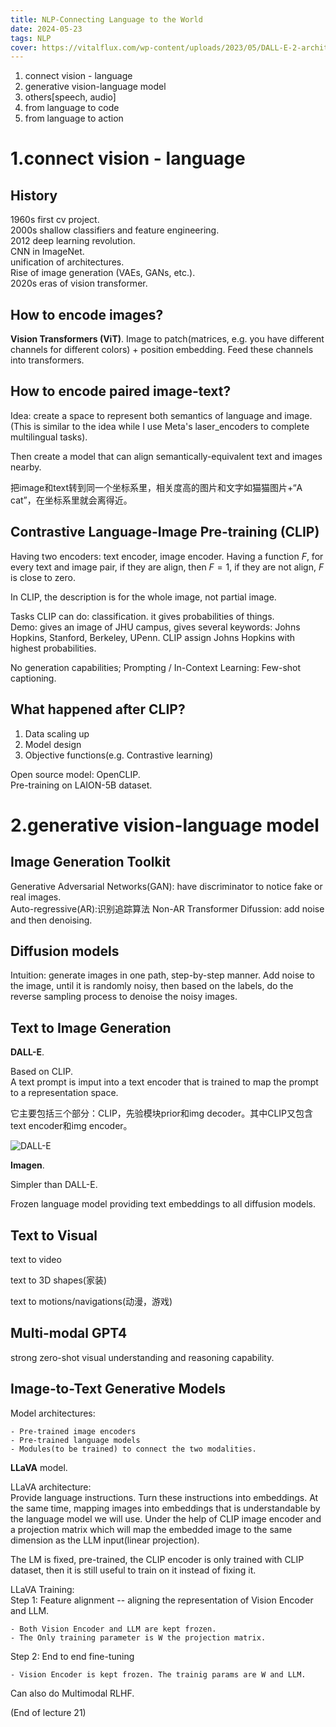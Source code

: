 ```yaml
---
title: NLP-Connecting Language to the World
date: 2024-05-23
tags: NLP
cover: https://vitalflux.com/wp-content/uploads/2023/05/DALL-E-2-architecture.png
---
```


1. connect vision - language
2. generative vision-language model
3. others[speech, audio]
4. from language to code
5. from language to action

# 1.connect vision - language
## History
1960s first cv project.  
2000s shallow classifiers and feature engineering.  
2012  deep learning revolution.  
    CNN in ImageNet.  
    unification of architectures.  
    Rise of image generation (VAEs, GANs, etc.).  
2020s eras of vision transformer.  

## How to encode images?
**Vision Transformers (ViT)**.  Image to patch(matrices, e.g. you have different channels for different colors) + position embedding. Feed these channels into transformers.  

## How to encode paired image-text?
Idea: create a space to represent both semantics of language and image. (This is similar to the idea while I use Meta's laser_encoders to complete multilingual tasks).  

Then create a model that can align semantically-equivalent text and images nearby.  

把image和text转到同一个坐标系里，相关度高的图片和文字如猫猫图片+“A cat”，在坐标系里就会离得近。  

## Contrastive Language-Image Pre-training (CLIP)

Having two encoders: text encoder, image encoder. Having a function $F$, for every text and image pair, if they are align, then $F=1$, if they are not align, $F$ is close to zero.

In CLIP, the description is for the whole image, not partial image. 

Tasks CLIP can do: classification. it gives probabilities of things.  
Demo: gives an image of JHU campus, gives several keywords: Johns Hopkins, Stanford, Berkeley, UPenn. CLIP assign Johns Hopkins with highest probabilities.  

No generation capabilities; Prompting / In-Context Learning: Few-shot captioning.  

## What happened after CLIP?
1. Data scaling up
2. Model design
3. Objective functions(e.g. Contrastive learning)

Open source model: OpenCLIP.  
Pre-training on LAION-5B dataset.  

# 2.generative vision-language model
## Image Generation Toolkit

Generative Adversarial Networks(GAN): have discriminator to notice fake or real images.  
Auto-regressive(AR):识别追踪算法
Non-AR Transformer
Difussion: add noise and then denoising.  

## Diffusion models
Intuition: generate images in one path, step-by-step manner. Add noise to the image, until it is randomly noisy, then based on the labels, do the reverse sampling process to denoise the noisy images.  

## Text to Image Generation
**DALL-E**.  

Based on CLIP.  
A text prompt is imput into a text encoder that is trained to map the prompt to a representation space.  

它主要包括三个部分：CLIP，先验模块prior和img decoder。其中CLIP又包含text encoder和img encoder。 

![DALL-E](https://vitalflux.com/wp-content/uploads/2023/05/DALL-E-2-architecture.png)

**Imagen**.  

Simpler than DALL-E.  

Frozen language model providing text embeddings to all diffusion models.  

## Text to Visual
text to video

text to 3D shapes(家装)

text to motions/navigations(动漫，游戏)

## Multi-modal GPT4
strong zero-shot visual understanding and reasoning capability.  

## Image-to-Text Generative Models
Model architectures:

    - Pre-trained image encoders
    - Pre-trained language models
    - Modules(to be trained) to connect the two modalities.

**LLaVA** model.  

LLaVA architecture:  
Provide language instructions. Turn these instructions into embeddings. At the same time, mapping images into embeddings that is understandable by the language model we will use. Under the help of CLIP image encoder and a projection matrix which will map the embedded image to the same dimension as the LLM input(linear projection).  

The LM is fixed, pre-trained, the CLIP encoder is only trained with CLIP dataset, then it is still useful to train on it instead of fixing it.  

LLaVA Training:  
Step 1: Feature alignment -- aligning the representation of Vision Encoder and LLM. 

    - Both Vision Encoder and LLM are kept frozen.  
    - The Only training parameter is W the projection matrix.  

Step 2: End to end fine-tuning  

    - Vision Encoder is kept frozen. The trainig params are W and LLM.  

Can also do Multimodal RLHF. 

(End of lecture 21)



